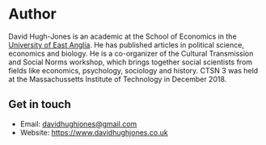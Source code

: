 
# Author

David Hugh-Jones is an academic at the School of Economics in the
[University of East Anglia](https://www.uea.ac.uk). He has published articles
in political science, economics and biology. He is a co-organizer of the 
Cultural Transmission and Social Norms workshop, which brings together social
scientists from fields like economics, psychology, sociology and history. 
CTSN 3 was held at the Massachussetts Institute of Technology in December 2018.

## Get in touch

* Email: <davidhughjones@gmail.com>
* Website: <https://www.davidhughjones.co.uk>
